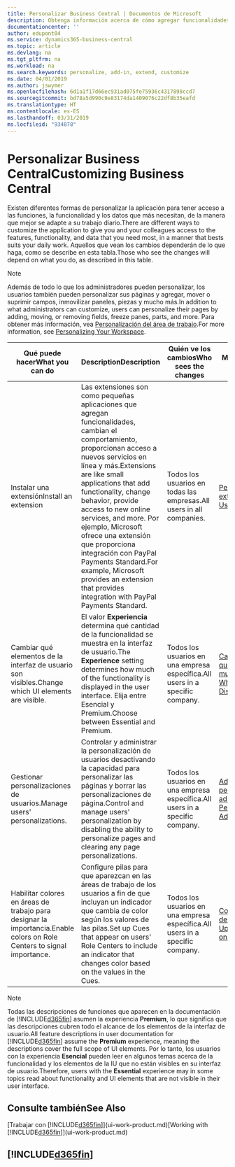 ```yaml
---
title: Personalizar Business Central | Documentos de Microsoft
description: Obtenga información acerca de cómo agregar funcionalidades y personalizar Business Central.
documentationcenter: ''
author: edupont04
ms.service: dynamics365-business-central
ms.topic: article
ms.devlang: na
ms.tgt_pltfrm: na
ms.workload: na
ms.search.keywords: personalize, add-in, extend, customize
ms.date: 04/01/2019
ms.author: jswymer
ms.openlocfilehash: 6d1a1f17d66ec931ad075fe75936c4317898ccd7
ms.sourcegitcommit: bd78a5d990c9e83174da1409076c22df8b35eafd
ms.translationtype: HT
ms.contentlocale: es-ES
ms.lasthandoff: 03/31/2019
ms.locfileid: "934878"
---
```

# <a name="customizing-business-central"></a><span data-ttu-id="93947-103">Personalizar Business Central</span><span class="sxs-lookup"><span data-stu-id="93947-103">Customizing Business Central</span></span>
<span data-ttu-id="93947-104">Existen diferentes formas de personalizar la aplicación para tener acceso a las funciones, la funcionalidad y los datos que más necesitan, de la manera que mejor se adapte a su trabajo diario.</span><span class="sxs-lookup"><span data-stu-id="93947-104">There are different ways to customize the application to give you and your colleagues access to the features, functionality, and data that you need most, in a manner that bests suits your daily work.</span></span> <span data-ttu-id="93947-105">Aquellos que vean los cambios dependerán de lo que haga, como se describe en esta tabla.</span><span class="sxs-lookup"><span data-stu-id="93947-105">Those who see the changes will depend on what you do, as described in this table.</span></span>

> [!NOTE]
> <span data-ttu-id="93947-106">Además de todo lo que los administradores pueden personalizar, los usuarios también pueden personalizar sus páginas y agregar, mover o suprimir campos, inmovilizar paneles, piezas y mucho más.</span><span class="sxs-lookup"><span data-stu-id="93947-106">In addition to what administrators can customize, users can personalize their pages by adding, moving, or removing fields, freeze panes, parts, and more.</span></span> <span data-ttu-id="93947-107">Para obtener más información, vea [Personalización del área de trabajo](ui-personalization-user.md).</span><span class="sxs-lookup"><span data-stu-id="93947-107">For more information, see [Personalizing Your Workspace](ui-personalization-user.md).</span></span>

| <span data-ttu-id="93947-108">Qué puede hacer</span><span class="sxs-lookup"><span data-stu-id="93947-108">What you can do</span></span>    |  <span data-ttu-id="93947-109">Description</span><span class="sxs-lookup"><span data-stu-id="93947-109">Description</span></span>  |  <span data-ttu-id="93947-110">Quién ve los cambios</span><span class="sxs-lookup"><span data-stu-id="93947-110">Who sees the changes</span></span>  |  <span data-ttu-id="93947-111">Más información</span><span class="sxs-lookup"><span data-stu-id="93947-111">More information</span></span>  |
|-----|---------------|---------|-------|
|<span data-ttu-id="93947-112">Instalar una extensión</span><span class="sxs-lookup"><span data-stu-id="93947-112">Install an extension</span></span>|<span data-ttu-id="93947-113">Las extensiones son como pequeñas aplicaciones que agregan funcionalidades, cambian el comportamiento, proporcionan acceso a nuevos servicios en línea y más.</span><span class="sxs-lookup"><span data-stu-id="93947-113">Extensions are like small applications that add functionality, change behavior, provide access to new online services, and more.</span></span> <span data-ttu-id="93947-114">Por ejemplo, Microsoft ofrece una extensión que proporciona integración con PayPal Payments Standard.</span><span class="sxs-lookup"><span data-stu-id="93947-114">For example, Microsoft provides an extension that provides integration with PayPal Payments Standard.</span></span>|<span data-ttu-id="93947-115">Todos los usuarios en todas las empresas.</span><span class="sxs-lookup"><span data-stu-id="93947-115">All users in all companies.</span></span>|[<span data-ttu-id="93947-116">Personalizar con extensiones</span><span class="sxs-lookup"><span data-stu-id="93947-116">Customizing Using Extensions</span></span>](ui-extensions.md)|
|<span data-ttu-id="93947-117">Cambiar qué elementos de la interfaz de usuario son visibles.</span><span class="sxs-lookup"><span data-stu-id="93947-117">Change which UI elements are visible.</span></span>|<span data-ttu-id="93947-118">El valor **Experiencia** determina qué cantidad de la funcionalidad se muestra en la interfaz de usuario.</span><span class="sxs-lookup"><span data-stu-id="93947-118">The **Experience** setting determines how much of the functionality is displayed in the user interface.</span></span> <span data-ttu-id="93947-119">Elija entre Esencial y Premium.</span><span class="sxs-lookup"><span data-stu-id="93947-119">Choose between Essential and Premium.</span></span>|<span data-ttu-id="93947-120">Todos los usuarios en una empresa específica.</span><span class="sxs-lookup"><span data-stu-id="93947-120">All users in a specific company.</span></span>|[<span data-ttu-id="93947-121">Cambiar las funciones que se muestran</span><span class="sxs-lookup"><span data-stu-id="93947-121">Changing Which Features are Displayed</span></span>](ui-experiences.md)|
|<span data-ttu-id="93947-122">Gestionar personalizaciones de usuarios.</span><span class="sxs-lookup"><span data-stu-id="93947-122">Manage users' personalizations.</span></span>|<span data-ttu-id="93947-123">Controlar y administrar la personalización de usuarios desactivando la capacidad para personalizar las páginas y borrar las personalizaciones de página.</span><span class="sxs-lookup"><span data-stu-id="93947-123">Control and manage users' personalization by disabling the ability to personalize pages and clearing any page personalizations.</span></span>|<span data-ttu-id="93947-124">Todos los usuarios en una empresa específica.</span><span class="sxs-lookup"><span data-stu-id="93947-124">All users in a specific company.</span></span>|[<span data-ttu-id="93947-125">Administrar la personalización como administrador</span><span class="sxs-lookup"><span data-stu-id="93947-125">Managing Personalization as an Administrator</span></span>](ui-personalization-manage.md)|
|<span data-ttu-id="93947-126">Habilitar colores en áreas de trabajo para designar la importancia.</span><span class="sxs-lookup"><span data-stu-id="93947-126">Enable colors on Role Centers to signal importance.</span></span>|<span data-ttu-id="93947-127">Configure pilas para que aparezcan en las áreas de trabajo de los usuarios a fin de que incluyan un indicador que cambia de color según los valores de las pilas.</span><span class="sxs-lookup"><span data-stu-id="93947-127">Set up Cues that appear on users' Role Centers to include an indicator that changes color based on the values in the Cues.</span></span>|<span data-ttu-id="93947-128">Todos los usuarios en una empresa específica.</span><span class="sxs-lookup"><span data-stu-id="93947-128">All users in a specific company.</span></span>|[<span data-ttu-id="93947-129">Configurar un indicador de color en pilas</span><span class="sxs-lookup"><span data-stu-id="93947-129">Setting Up a Colored Indicator on Cues</span></span>](admin-how-set-up-colored-indicator-on-cues.md)|

> [!NOTE]
> <span data-ttu-id="93947-130">Todas las descripciones de funciones que aparecen en la documentación de [!INCLUDE[d365fin](includes/d365fin_md.md)] asumen la experiencia **Premium**, lo que significa que las descripciones cubren todo el alcance de los elementos de la interfaz de usuario.</span><span class="sxs-lookup"><span data-stu-id="93947-130">All feature descriptions in user documentation for [!INCLUDE[d365fin](includes/d365fin_md.md)] assume the **Premium** experience, meaning the descriptions cover the full scope of UI elements.</span></span> <span data-ttu-id="93947-131">Por lo tanto, los usuarios con la experiencia **Esencial** pueden leer en algunos temas acerca de la funcionalidad y los elementos de la IU que no están visibles en su interfaz de usuario.</span><span class="sxs-lookup"><span data-stu-id="93947-131">Therefore, users with the **Essential** experience may in some topics read about functionality and UI elements that are not visible in their user interface.</span></span>

## <a name="see-also"></a><span data-ttu-id="93947-132">Consulte también</span><span class="sxs-lookup"><span data-stu-id="93947-132">See Also</span></span>
<span data-ttu-id="93947-133">[Trabajar con [!INCLUDE[d365fin](includes/d365fin_md.md)]](ui-work-product.md)</span><span class="sxs-lookup"><span data-stu-id="93947-133">[Working with [!INCLUDE[d365fin](includes/d365fin_md.md)]](ui-work-product.md)</span></span>  

## [!INCLUDE[d365fin](includes/free_trial_md.md)]  
